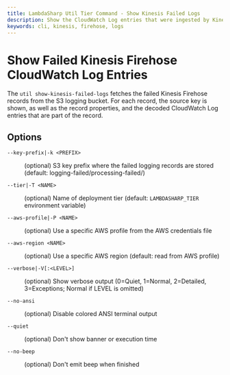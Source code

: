 ```yaml
---
title: LambdaSharp Util Tier Command - Show Kinesis Failed Logs
description: Show the CloudWatch Log entries that were ingested by Kinesis Firehose, but failed to be processed by LambdaSharp.Core
keywords: cli, kinesis, firehose, logs
---
```

# Show Failed Kinesis Firehose CloudWatch Log Entries

The `util show-kinesis-failed-logs` fetches the failed Kinesis Firehose records from the S3 logging bucket. For each record, the source key is shown, as well as the record properties, and the decoded CloudWatch Log entries that are part of the record.

## Options

<dl>

<dt><code>--key-prefix|-k &lt;PREFIX&gt;</code></dt>
<dd>

(optional) S3 key prefix where the failed logging records are stored (default: logging-failed/processing-failed/)
</dd>

<dt><code>--tier|-T &lt;NAME&gt;</code></dt>
<dd>

(optional) Name of deployment tier (default: <code>LAMBDASHARP_TIER</code> environment variable)
</dd>

<dt><code>--aws-profile|-P &lt;NAME&gt;</code></dt>
<dd>

(optional) Use a specific AWS profile from the AWS credentials file
</dd>

<dt><code>--aws-region &lt;NAME&gt;</code></dt>
<dd>

(optional) Use a specific AWS region (default: read from AWS profile)
</dd>

<dt><code>--verbose|-V[:&lt;LEVEL&gt;]</code></dt>
<dd>

(optional) Show verbose output (0=Quiet, 1=Normal, 2=Detailed, 3=Exceptions; Normal if LEVEL is omitted)
</dd>

<dt><code>--no-ansi</code></dt>
<dd>

(optional) Disable colored ANSI terminal output
</dd>

<dt><code>--quiet</code></dt>
<dd>

(optional) Don't show banner or execution time
</dd>

<dt><code>--no-beep</code></dt>
<dd>

(optional) Don't emit beep when finished
</dd>

</dl>

